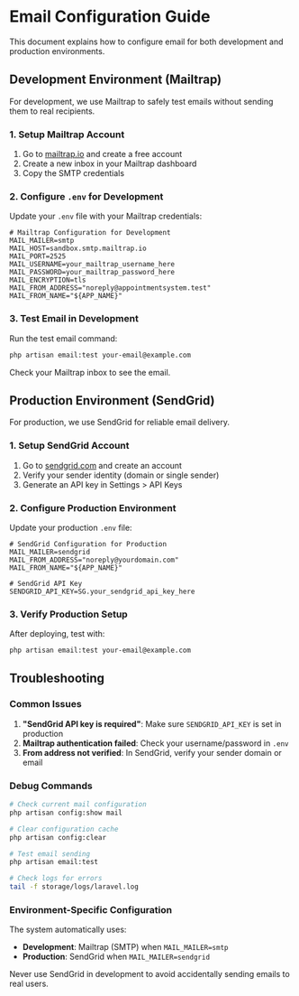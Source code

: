 # Email Configuration Guide

This document explains how to configure email for both development and production environments.

## Development Environment (Mailtrap)

For development, we use Mailtrap to safely test emails without sending them to real recipients.

### 1. Setup Mailtrap Account

1. Go to [mailtrap.io](https://mailtrap.io) and create a free account
2. Create a new inbox in your Mailtrap dashboard
3. Copy the SMTP credentials

### 2. Configure `.env` for Development

Update your `.env` file with your Mailtrap credentials:

```env
# Mailtrap Configuration for Development
MAIL_MAILER=smtp
MAIL_HOST=sandbox.smtp.mailtrap.io
MAIL_PORT=2525
MAIL_USERNAME=your_mailtrap_username_here
MAIL_PASSWORD=your_mailtrap_password_here
MAIL_ENCRYPTION=tls
MAIL_FROM_ADDRESS="noreply@appointmentsystem.test"
MAIL_FROM_NAME="${APP_NAME}"
```

### 3. Test Email in Development

Run the test email command:

```bash
php artisan email:test your-email@example.com
```

Check your Mailtrap inbox to see the email.

## Production Environment (SendGrid)

For production, we use SendGrid for reliable email delivery.

### 1. Setup SendGrid Account

1. Go to [sendgrid.com](https://sendgrid.com) and create an account
2. Verify your sender identity (domain or single sender)
3. Generate an API key in Settings > API Keys

### 2. Configure Production Environment

Update your production `.env` file:

```env
# SendGrid Configuration for Production
MAIL_MAILER=sendgrid
MAIL_FROM_ADDRESS="noreply@yourdomain.com"
MAIL_FROM_NAME="${APP_NAME}"

# SendGrid API Key
SENDGRID_API_KEY=SG.your_sendgrid_api_key_here
```

### 3. Verify Production Setup

After deploying, test with:

```bash
php artisan email:test your-email@example.com
```

## Troubleshooting

### Common Issues

1. **"SendGrid API key is required"**: Make sure `SENDGRID_API_KEY` is set in production
2. **Mailtrap authentication failed**: Check your username/password in `.env`
3. **From address not verified**: In SendGrid, verify your sender domain or email

### Debug Commands

```bash
# Check current mail configuration
php artisan config:show mail

# Clear configuration cache
php artisan config:clear

# Test email sending
php artisan email:test

# Check logs for errors
tail -f storage/logs/laravel.log
```

### Environment-Specific Configuration

The system automatically uses:
- **Development**: Mailtrap (SMTP) when `MAIL_MAILER=smtp`
- **Production**: SendGrid when `MAIL_MAILER=sendgrid`

Never use SendGrid in development to avoid accidentally sending emails to real users.
